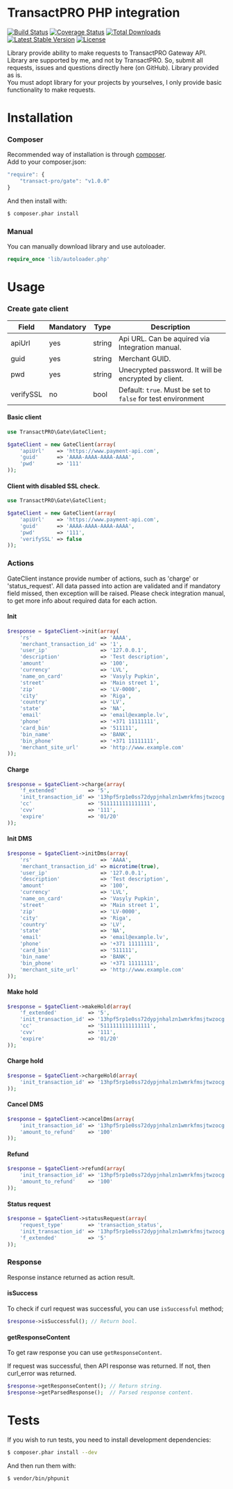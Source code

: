 TransactPRO PHP integration
================
[![Build Status](https://travis-ci.org/TransactPRO/transactpro-integration-php.png?branch=master)](https://travis-ci.org/TransactPRO/transactpro-integration-php)
[![Coverage Status](https://coveralls.io/repos/TransactPRO/transactpro-integration-php/badge.svg?branch=master)](https://coveralls.io/r/TransactPRO/transactpro-integration-php?branch=master)
[![Total Downloads](https://poser.pugx.org/transact-pro/gate/downloads.png)](https://packagist.org/packages/transact-pro/gate)
[![Latest Stable Version](https://poser.pugx.org/transact-pro/gate/v/stable.svg)](https://packagist.org/packages/transact-pro/gate)
[![License](https://poser.pugx.org/transact-pro/gate/license.svg)](https://packagist.org/packages/transact-pro/gate)

Library provide ability to make requests to TransactPRO Gateway API.  
Library are supported by me, and not by TransactPRO. So, submit all requests, issues and questions directly here (on GitHub).
Library provided as is.  
You must adopt library for your projects by yourselves, I only provide basic functionality to make requests.

# Installation
### Composer
Recommended way of installation is through [composer](http://getcomposer.org/).  
Add to your composer.json:
```javascript
"require": {
    "transact-pro/gate": "v1.0.0"
}
```
And then install with:
```bash
$ composer.phar install
```

### Manual
You can manually download library and use autoloader.
```php
require_once 'lib/autoloader.php'
```

# Usage
### Create gate client
| Field     | Mandatory | Type   | Description                                                          |
|-----------|-----------|--------|----------------------------------------------------------------------|
| apiUrl    | yes       | string | Api URL. Can be aquired via Integration manual.                      |
| guid      | yes       | string | Merchant GUID.                                                       |
| pwd       | yes       | string | Unecrypted password. It will be encrypted by client.                 |
| verifySSL | no        | bool   | Default: ```true```. Must be set to ```false``` for test environment |

#### Basic client
```php
use TransactPRO\Gate\GateClient;

$gateClient = new GateClient(array(
	'apiUrl'    => 'https://www.payment-api.com',
    'guid'      => 'AAAA-AAAA-AAAA-AAAA',
    'pwd'       => '111'
));

```

#### Client with disabled SSL check.
```php
use TransactPRO\Gate\GateClient;

$gateClient = new GateClient(array(
	'apiUrl'    => 'https://www.payment-api.com',
    'guid'      => 'AAAA-AAAA-AAAA-AAAA',
    'pwd'       => '111',
    'verifySSL' => false
));

```
### Actions
GateClient instance provide number of actions, such as 'charge' or 'status_request'.
All data passed into action are validated and if mandatory field missed, then exception will be raised.
Please check integration manual, to get more info about required data for each action.

#### Init
```php
$response = $gateClient->init(array(
    'rs'                      => 'AAAA',
    'merchant_transaction_id' => '1',
    'user_ip'                 => '127.0.0.1',
    'description'             => 'Test description',
    'amount'                  => '100',
    'currency'                => 'LVL',
    'name_on_card'            => 'Vasyly Pupkin',
    'street'                  => 'Main street 1',
    'zip'                     => 'LV-0000',
    'city'                    => 'Riga',
    'country'                 => 'LV',
    'state'                   => 'NA',
    'email'                   => 'email@example.lv',
    'phone'                   => '+371 11111111',
    'card_bin'                => '511111',
    'bin_name'                => 'BANK',
    'bin_phone'               => '+371 11111111',
    'merchant_site_url'       => 'http://www.example.com'
));
```

#### Charge
```php
$response = $gateClient->charge(array(
    'f_extended'          => '5',
    'init_transaction_id' => '13hpf5rp1e0ss72dypjnhalzn1wmrkfmsjtwzocg',
    'cc'                  => '5111111111111111',
    'cvv'                 => '111',
    'expire'              => '01/20'
));
```

#### Init DMS
```php
$response = $gateClient->initDms(array(
    'rs'                      => 'AAAA',
    'merchant_transaction_id' => microtime(true),
    'user_ip'                 => '127.0.0.1',
    'description'             => 'Test description',
    'amount'                  => '100',
    'currency'                => 'LVL',
    'name_on_card'            => 'Vasyly Pupkin',
    'street'                  => 'Main street 1',
    'zip'                     => 'LV-0000',
    'city'                    => 'Riga',
    'country'                 => 'LV',
    'state'                   => 'NA',
    'email'                   => 'email@example.lv',
    'phone'                   => '+371 11111111',
    'card_bin'                => '511111',
    'bin_name'                => 'BANK',
    'bin_phone'               => '+371 11111111',
    'merchant_site_url'       => 'http://www.example.com'
));
```

#### Make hold
```php
$response = $gateClient->makeHold(array(
    'f_extended'          => '5',
    'init_transaction_id' => '13hpf5rp1e0ss72dypjnhalzn1wmrkfmsjtwzocg',
    'cc'                  => '5111111111111111',
    'cvv'                 => '111',
    'expire'              => '01/20'
));
```

#### Charge hold
```php
$response = $gateClient->chargeHold(array(
    'init_transaction_id' => '13hpf5rp1e0ss72dypjnhalzn1wmrkfmsjtwzocg'
));
```

#### Cancel DMS
```php
$response = $gateClient->cancelDms(array(
    'init_transaction_id' => '13hpf5rp1e0ss72dypjnhalzn1wmrkfmsjtwzocg',
    'amount_to_refund'    => '100'
));
```

#### Refund
```php
$response = $gateClient->refund(array(
    'init_transaction_id' => '13hpf5rp1e0ss72dypjnhalzn1wmrkfmsjtwzocg',
    'amount_to_refund'    => '100'
));
```

#### Status request
```php
$response = $gateClient->statusRequest(array(
    'request_type'        => 'transaction_status',
    'init_transaction_id' => '13hpf5rp1e0ss72dypjnhalzn1wmrkfmsjtwzocg',
    'f_extended'          => '5'
));
```
### Response
Response instance returned as action result.

#### isSuccess
To check if curl request was successful, you can use ```isSuccessful``` method;
```php
$response->isSuccessful(); // Return bool.
```

#### getResponseContent
To get raw response you can use ```getResponseContent```.

If request was successful, then API response was returned. If not, then curl_error was returned.
```php
$response->getResponseContent(); // Return string.
$response->getParsedResponse();  // Parsed response content.
```

# Tests
If you wish to run tests, you need to install development dependencies:
```bash
$ composer.phar install --dev
```
And then run them with:
```bash
$ vendor/bin/phpunit
```
